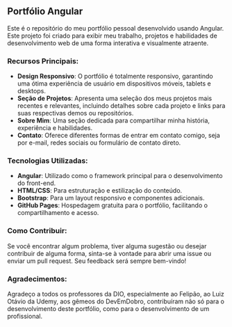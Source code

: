 ## Portfólio Angular

Este é o repositório do meu portfólio pessoal desenvolvido usando Angular. Este projeto foi criado para exibir meu trabalho, projetos e habilidades de desenvolvimento web de uma forma interativa e visualmente atraente.

### Recursos Principais:
- **Design Responsivo**: O portfólio é totalmente responsivo, garantindo uma ótima experiência de usuário em dispositivos móveis, tablets e desktops.
- **Seção de Projetos**: Apresenta uma seleção dos meus projetos mais recentes e relevantes, incluindo detalhes sobre cada projeto e links para suas respectivas demos ou repositórios.
- **Sobre Mim**: Uma seção dedicada para compartilhar minha história, experiência e habilidades.
- **Contato**: Oferece diferentes formas de entrar em contato comigo, seja por e-mail, redes sociais ou formulário de contato direto.

### Tecnologias Utilizadas:
- **Angular**: Utilizado como o framework principal para o desenvolvimento do front-end.
- **HTML/CSS**: Para estruturação e estilização do conteúdo.
- **Bootstrap**: Para um layout responsivo e componentes adicionais.
- **GitHub Pages**: Hospedagem gratuita para o portfólio, facilitando o compartilhamento e acesso.

### Como Contribuir:
Se você encontrar algum problema, tiver alguma sugestão ou desejar contribuir de alguma forma, sinta-se à vontade para abrir uma issue ou enviar um pull request. Seu feedback será sempre bem-vindo!

### Agradecimentos:
Agradeço a todos os professores da DIO, especialmente ao Felipão, ao Luiz Otávio da Udemy, aos gêmeos do DevEmDobro,  contribuíram não só para o desenvolvimento deste portfólio, como para o desenvolvimento de um profissional.
